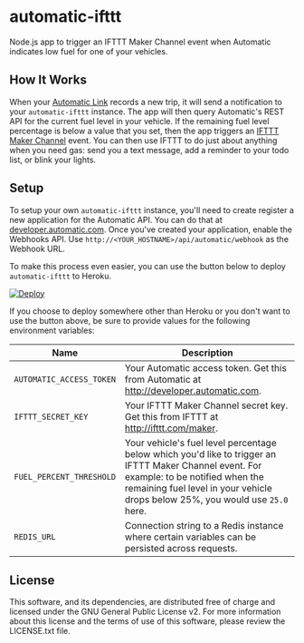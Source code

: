 # automatic-ifttt
Node.js app to trigger an IFTTT Maker Channel event when Automatic indicates low fuel for one of your vehicles.

## How It Works
When your [Automatic Link](https://www.automatic.com/) records a new trip, it will send a notification to your `automatic-ifttt` instance. The app will then query Automatic's REST API for the current fuel level in your vehicle. If the remaining fuel level percentage is below a value that you set, then the app triggers an [IFTTT Maker Channel](http://ifttt.com/maker) event. You can then use IFTTT to do just about anything when you need gas: send you a text message, add a reminder to your todo list, or blink your lights.

## Setup
To setup your own `automatic-ifttt` instance, you'll need to create register a new application for the Automatic API. You can do that at [developer.automatic.com](http://developer.automatic.com). Once you've created your application, enable the Webhooks API. Use `http://<YOUR_HOSTNAME>/api/automatic/webhook` as the Webhook URL.

To make this process even easier, you can use the button below to deploy `automatic-ifttt` to Heroku.

[![Deploy](https://www.herokucdn.com/deploy/button.svg)](https://heroku.com/deploy)

If you choose to deploy somewhere other than Heroku or you don't want to use the button above, be sure to provide values for the following environment variables:

| Name                     | Description                                                                                                                                                                                                                |
| ------------------------ | -------------------------------------------------------------------------------------------------------------------------------------------------------------------------------------------------------------------------- |
| `AUTOMATIC_ACCESS_TOKEN` | Your Automatic access token. Get this from Automatic at http://developer.automatic.com.                                                                                                                                    |
| `IFTTT_SECRET_KEY`       | Your IFTTT Maker Channel secret key. Get this from IFTTT at http://ifttt.com/maker.                                                                                                                                        |
| `FUEL_PERCENT_THRESHOLD` | Your vehicle's fuel level percentage below which you'd like to trigger an IFTTT Maker Channel event. For example: to be notified when the remaining fuel level in your vehicle drops below 25%, you would use `25.0` here. |
| `REDIS_URL`              | Connection string to a Redis instance where certain variables can be persisted across requests.                                                                                                                            |

## License
This software, and its dependencies, are distributed free of charge and licensed under the GNU General Public License v2. For more information about this license and the terms of use of this software, please review the LICENSE.txt file.
